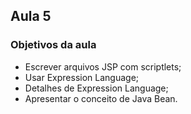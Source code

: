 ## Aula 5

### Objetivos da aula
- Escrever arquivos JSP com scriptlets;
- Usar Expression Language;
- Detalhes de Expression Language;
- Apresentar o conceito de Java Bean.
